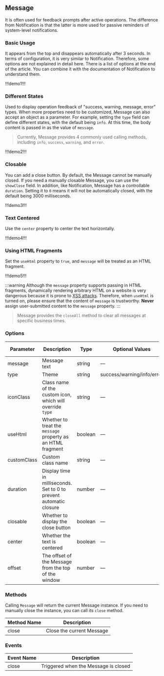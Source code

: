 ## Message

It is often used for feedback prompts after active operations. The difference from Notification is that the latter is more used for passive reminders of system-level notifications.

### Basic Usage

It appears from the top and disappears automatically after 3 seconds. In terms of configuration, it is very similar to Notification. Therefore, some options are not explained in detail here. There is a list of options at the end of the article. You can combine it with the documentation of Notification to understand them.

!!!demo1!!!

### Different States

Used to display operation feedback of "success, warning, message, error" types. When more properties need to be customized, Message can also accept an object as a parameter. For example, setting the `type` field can define different states, with the default being `info`. At this time, the body content is passed in as the value of `message`.

> Currently, Message provides 4 commonly used calling methods, including `info`, `success`, `warning`, and `error`.

!!!demo2!!!

### Closable

You can add a close button. By default, the Message cannot be manually closed. If you need a manually closable Message, you can use the `showClose` field. In addition, like Notification, Message has a controllable `duration`. Setting it to `0` means it will not be automatically closed, with the default being 3000 milliseconds.

!!!demo3!!!

### Text Centered

Use the `center` property to center the text horizontally.

!!!demo4!!!

### Using HTML Fragments

Set the `useHtml` property to `true`, and `message` will be treated as an HTML fragment.

!!!demo5!!!

:::warning
Although the `message` property supports passing in HTML fragments, dynamically rendering arbitrary HTML on a website is very dangerous because it is prone to [XSS attacks](https://en.wikipedia.org/wiki/Cross-site_scripting). Therefore, when `useHtml` is turned on, please ensure that the content of `message` is trustworthy. **Never** assign user-submitted content to the `message` property.
:::

> Message provides the `closeAll` method to clear all messages at specific business times.

### Options

| Parameter   | Description                                                         | Type    | Optional Values            | Default Value |
| ----------- | ------------------------------------------------------------------- | ------- | -------------------------- | ------------- |
| message     | Message text                                                        | string  | —                          | —             |
| type        | Theme                                                               | string  | success/warning/info/error | info          |
| iconClass   | Class name of the custom icon, which will override `type`           | string  | —                          | —             |
| useHtml     | Whether to treat the `message` property as an HTML fragment         | boolean | —                          | false         |
| customClass | Custom class name                                                   | string  | —                          | —             |
| duration    | Display time in milliseconds. Set to 0 to prevent automatic closure | number  | —                          | 3000          |
| closable    | Whether to display the close button                                 | boolean | —                          | false         |
| center      | Whether the text is centered                                        | boolean | —                          | false         |
| offset      | The offset of the Message from the top of the window                | number  | —                          | 20            |

### Methods

Calling `Message` will return the current Message instance. If you need to manually close the instance, you can call its `close` method.

| Method Name | Description               |
| ----------- | ------------------------- |
| close       | Close the current Message |

### Events

| Event Name | Description                          |
| ---------- | ------------------------------------ |
| close      | Triggered when the Message is closed |
